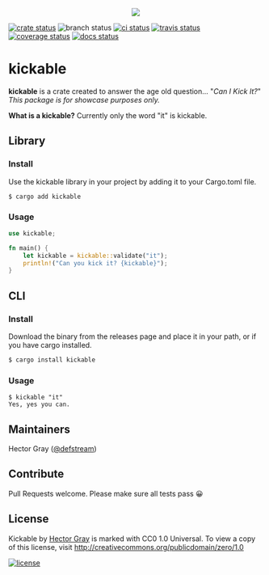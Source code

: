 
<p align="center">
<img src="https://media2.giphy.com/media/p3R62d6L0WYw0/200w.gif">
</p>

[![crate status](https://img.shields.io/crates/v/kickable.svg)](https://crates.io/crates/kickable)
![branch status](https://github.com/defstream/kickable-rs/actions/workflows/main.yml/badge.svg?branch=main)
[![ci status](https://dl.circleci.com/status-badge/img/gh/defstream/kickable-rs/tree/main.svg?style=svg)](https://dl.circleci.com/status-badge/redirect/gh/defstream/kickable-rs/tree/main)
[![travis status](https://app.travis-ci.com/defstream/kickable-rs.svg?branch=main)](https://app.travis-ci.com/defstream/kickable-rs)
[![coverage status](https://coveralls.io/repos/github/defstream/kickable-rs/badge.svg?branch=main)](https://coveralls.io/github/defstream/kickable-rs?branch=main)
[![docs status](https://readthedocs.org/projects/kickable-rs/badge/?version=latest)](https://readthedocs.org/projects/kickable-rs)

# kickable

**kickable** is a crate created to answer the age old question... "_Can I Kick It?_"
_This package is for showcase purposes only._

**What is a kickable?**
Currently only the word "it" is kickable.

## Library

### Install

Use the kickable library in your project by adding it to your Cargo.toml file.

```shell
$ cargo add kickable
```

### Usage

```rust
use kickable;

fn main() {
    let kickable = kickable::validate("it");
    println!("Can you kick it? {kickable}");
}
```

## CLI

### Install

Download the binary from the releases page and place it in your path, or if you have cargo installed.

```bash
$ cargo install kickable
```

### Usage

```shell
$ kickable "it"
Yes, yes you can.

```

## Maintainers
Hector Gray (<a href="https://hectorgray.com">@defstream</a>)

## Contribute
Pull Requests welcome. Please make sure all tests pass 😀

## License
Kickable by <a href="https://twitter.com/defstream">Hector Gray</a> is marked with CC0 1.0 Universal. To view a copy of this license, visit http://creativecommons.org/publicdomain/zero/1.0

[![license](https://i.creativecommons.org/p/zero/1.0/88x31.png)](http://creativecommons.org/publicdomain/zero/1.0kickable)

